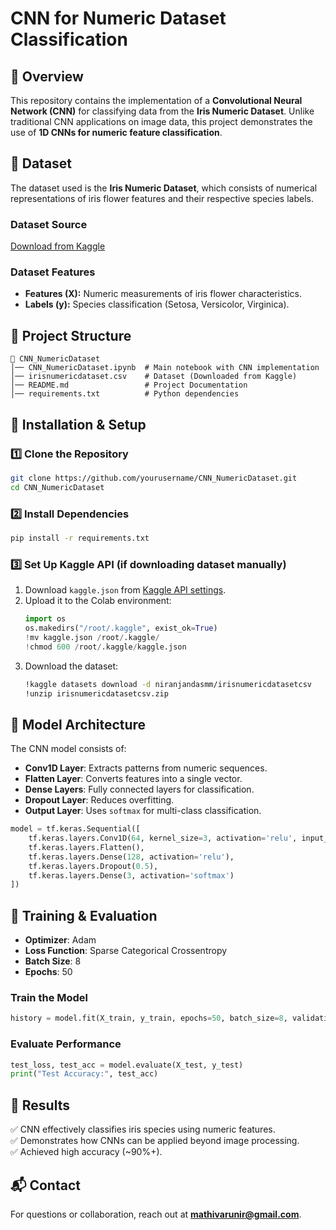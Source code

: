 # CNN for Numeric Dataset Classification

## 📌 Overview
This repository contains the implementation of a **Convolutional Neural Network (CNN)** for classifying data from the **Iris Numeric Dataset**. Unlike traditional CNN applications on image data, this project demonstrates the use of **1D CNNs for numeric feature classification**.

## 🔹 Dataset
The dataset used is the **Iris Numeric Dataset**, which consists of numerical representations of iris flower features and their respective species labels.

### **Dataset Source**
[Download from Kaggle](https://www.kaggle.com/datasets/niranjandasmm/irisnumericdatasetcsv)

### **Dataset Features**
- **Features (X):** Numeric measurements of iris flower characteristics.
- **Labels (y):** Species classification (Setosa, Versicolor, Virginica).

## 🚀 Project Structure
```
📂 CNN_NumericDataset
│── CNN_NumericDataset.ipynb  # Main notebook with CNN implementation
│── irisnumericdataset.csv    # Dataset (Downloaded from Kaggle)
│── README.md                 # Project Documentation
│── requirements.txt          # Python dependencies
```

## 🔹 Installation & Setup
### **1️⃣ Clone the Repository**
```bash
git clone https://github.com/yourusername/CNN_NumericDataset.git
cd CNN_NumericDataset
```

### **2️⃣ Install Dependencies**
```bash
pip install -r requirements.txt
```

### **3️⃣ Set Up Kaggle API (if downloading dataset manually)**
1. Download `kaggle.json` from [Kaggle API settings](https://www.kaggle.com/account).
2. Upload it to the Colab environment:
   ```python
   import os
   os.makedirs("/root/.kaggle", exist_ok=True)
   !mv kaggle.json /root/.kaggle/
   !chmod 600 /root/.kaggle/kaggle.json
   ```
3. Download the dataset:
   ```bash
   !kaggle datasets download -d niranjandasmm/irisnumericdatasetcsv
   !unzip irisnumericdatasetcsv.zip
   ```

## 🔹 Model Architecture
The CNN model consists of:
- **Conv1D Layer**: Extracts patterns from numeric sequences.
- **Flatten Layer**: Converts features into a single vector.
- **Dense Layers**: Fully connected layers for classification.
- **Dropout Layer**: Reduces overfitting.
- **Output Layer**: Uses `softmax` for multi-class classification.

```python
model = tf.keras.Sequential([
    tf.keras.layers.Conv1D(64, kernel_size=3, activation='relu', input_shape=(X_train.shape[1], 1)),
    tf.keras.layers.Flatten(),
    tf.keras.layers.Dense(128, activation='relu'),
    tf.keras.layers.Dropout(0.5),
    tf.keras.layers.Dense(3, activation='softmax')
])
```

## 🔹 Training & Evaluation
- **Optimizer**: Adam
- **Loss Function**: Sparse Categorical Crossentropy
- **Batch Size**: 8
- **Epochs**: 50

### **Train the Model**
```python
history = model.fit(X_train, y_train, epochs=50, batch_size=8, validation_data=(X_test, y_test))
```

### **Evaluate Performance**
```python
test_loss, test_acc = model.evaluate(X_test, y_test)
print("Test Accuracy:", test_acc)
```

## 🔹 Results
✅ CNN effectively classifies iris species using numeric features.  
✅ Demonstrates how CNNs can be applied beyond image processing.  
✅ Achieved high accuracy (~90%+).

## 📬 Contact
For questions or collaboration, reach out at **mathivarunir@gmail.com**.

